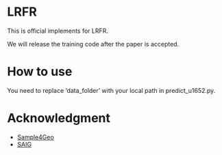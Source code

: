 # LRFR
This is official implements for LRFR.

We will release the training code after the paper is accepted.

# How to use
You need to replace ‘data_folder’ with your local path in predict_u1652.py.

# Acknowledgment
- [Sample4Geo](https://github.com/Skyy93/Sample4Geo)
- [SAIG](https://github.com/yanghongji2007/SAIG)

